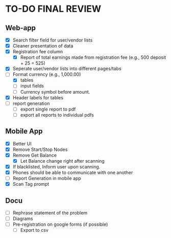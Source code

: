 # TO-DO FINAL REVIEW

## Web-app
- [x] Search filter field for user/vendor lists
- [x] Cleaner presentation of data
- [x] Registration fee column
    - [x] Report of total earnings made from registration fee (e.g., 500 deposit + 25 = 525)
- [x] Seperate user/vendor lists into different pages/tabs
- [ ] Format currency (e.g., 1,000.00)
    - [x] tables
    - [ ] input fields
    - [ ] Currency symbol before amount.
- [x] Header labels for tables
- [ ] report generation
    - [ ] export single report to pdf
    - [ ] export all reports to individual pdfs

## Mobile App
- [x] Better UI
- [x] Remove Start/Stop Nodes
- [x] Remove Get Balance
    - [x] Let Balance change right after scanning
- [x] If blacklisted, Inform user upon scanning.
- [x] Phones should be able to communicate with one another
- [ ] Report Generation in mobile app
- [x] Scan Tag prompt

## Docu
- [ ] Rephrase statement of the problem
- [ ] Diagrams
- [ ] Pre-registration on google forms (if possible)
    - [ ] Export to csv

